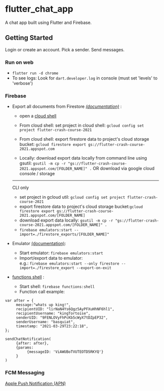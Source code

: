 # flutter_chat_app

A chat app built using Flutter and Firebase. 

## Getting Started 
Login or create an account. Pick a sender. Send messages. 

### Run on web
- `flutter run -d chrome`
- To see logs: Look for `dart.developer.log` in console (must set 'levels' to 'verbose')

### Firebase 

- Export all documents from Firestore [*(documentation)*](https://firebase.google.com/docs/firestore/manage-data/export-import#gcloud_1) :  

     - open a [cloud shell](https://console.cloud.google.com/?cloudshell=true)
     - From cloud shell: set project in cloud shell: `gcloud config set project flutter-crash-course-2021`
     - From cloud shell: export firestore data to project's cloud storage bucket: `gcloud firestore export gs://flutter-crash-course-2021.appspot.com`

     - Locally: download export data locally from command line using gsutil: `gsutil -m cp -r "gs://flutter-crash-course-2021.appspot.com/[FOLDER_NAME]" .`
     OR download via google cloud console / storage

     ________________________________________

     CLI only
     - set project in gcloud util: `gcloud config set project flutter-crash-course-2021`
     - export firestore data to project's cloud storage bucket:`gcloud firestore export gs://flutter-crash-course-2021.appspot.com/[FOLDER_NAME]`
     - download export data locally: `gsutil -m cp -r "gs://flutter-crash-course-2021.appspot.com/[FOLDER_NAME]" .`
     - `firebase emulators:start --import=./firestore_exports/[FOLDER_NAME]"`



- Emulator [(documentation)](https://firebase.google.com/docs/emulator-suite/install_and_configure): 
     - Start emulator: `firebase emulators:start`
     - Import/export data to emulator:  
             e.g.: `firebase emulators:start --only firestore --import=./firestore_export --export-on-exit`

- [functions shell](https://firebase.google.com/docs/functions/local-shell) : 
     - Start shell: `firebase functions:shell`
     - Function call example: 
````
var after = {
     message:"whats up king!", 
     recipientUID: "lirNaN4Ys6Qgz5AyPFXuHhNF6hl1",
     recipientUsername: "kingTortoise",
     senderUID: "9FENLOVyFhPcKb5cWyX7tDZpEP32",
     senderUsername: "basquiat",
     timestamp: "2021-03-29T23:22:18",
};

sendChatNotification(
     {after: after}, 
     {params: 
          {messageID: 'ViAWUBoTVUTEOTD5RKYQ'}
     }
)
````

### FCM Messaging
[Apple Push Notification (APN)](https://developer.apple.com/documentation/usernotifications/setting_up_a_remote_notification_server/generating_a_remote_notification) 